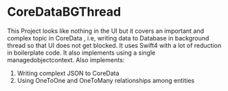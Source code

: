 # CoreDataBGThread
This Project looks like nothing in the UI but it covers an important and complex topic in CoreData , i.e, writing data to Database in background thread so that UI does not get blocked. It uses Swift4 with a lot of reduction in boilerplate code. It also implements using a single managedobjectcontext. 
Also implements:
1) Writing complext JSON to CoreData
2) Using OneToOne and OneToMany relationships among entities
